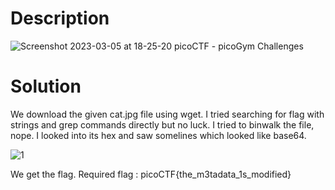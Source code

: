 # Description

![Screenshot 2023-03-05 at 18-25-20 picoCTF - picoGym Challenges](https://user-images.githubusercontent.com/125740625/222961688-9668507f-96c0-4bfc-aaa4-7a71ddec3a1c.png)

# Solution

We download the given cat.jpg file using wget.
I tried searching for flag with strings and grep commands directly but no luck. I tried to binwalk the file, nope. I looked into its hex and saw somelines which looked like base64.

![1](https://user-images.githubusercontent.com/125740625/222962655-f74edf2e-13a1-4a97-8f7e-34a357ee2b8f.png)

We get the flag. 
Required flag : picoCTF{the_m3tadata_1s_modified}
